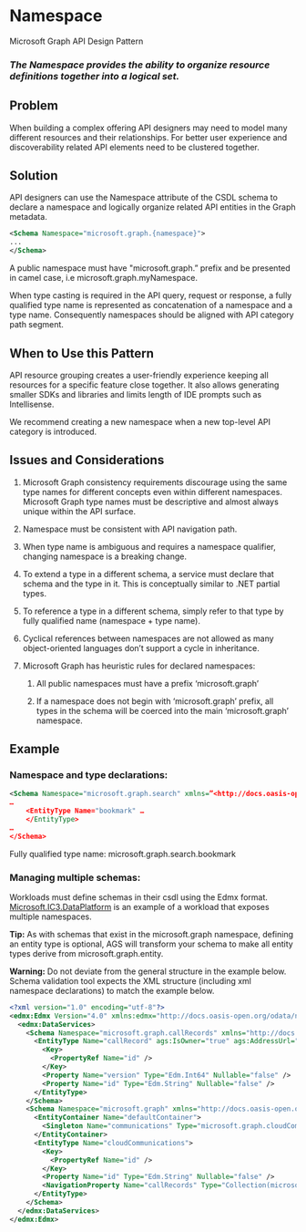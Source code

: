 # Namespace

Microsoft Graph API Design Pattern

### *The Namespace provides the ability to organize resource definitions together into a logical set.*

## Problem

When building a complex offering API designers may need to model many different
resources and their relationships. For better user experience and
discoverability related API elements need to be clustered together.  


## Solution

API designers can use the Namespace attribute of the CSDL schema to declare a
namespace and logically organize related API entities in the Graph metadata.

~~~~~~~~~~~~~~~~~~~~~~~~~~~~~~~~~~~~~~~~~~~~~~~~~~~~~~~~~~~~~~~~~~~~~~~~~~~~ XML
<Schema Namespace="microsoft.graph.{namespace}">
...
</Schema>
~~~~~~~~~~~~~~~~~~~~~~~~~~~~~~~~~~~~~~~~~~~~~~~~~~~~~~~~~~~~~~~~~~~~~~~~~~~~~~~~

A public namespace must have "microsoft.graph.” prefix and be presented in camel
case, i.e microsoft.graph.myNamespace.

When type casting is required in the API query, request or response, a fully
qualified type name is represented as concatenation of a namespace and a type
name. Consequently namespaces should be aligned with API category path segment.

## When to Use this Pattern

API resource grouping creates a user-friendly experience keeping all resources
for a specific feature close together. It also allows generating smaller SDKs
and libraries and limits length of IDE prompts such as Intellisense.

We recommend creating a new namespace when a new top-level API category is
introduced.

## Issues and Considerations

1.  Microsoft Graph consistency requirements discourage using the same type
    names for different concepts even within different namespaces. Microsoft
    Graph type names must be descriptive and almost always unique within the API
    surface.

2.  Namespace must be consistent with API navigation path.

3.  When type name is ambiguous and requires a namespace qualifier, changing
    namespace is a breaking change.

4.  To extend a type in a different schema, a service must declare that schema
    and the type in it. This is conceptually similar to .NET partial types.

5.  To reference a type in a different schema, simply refer to that type by
    fully qualified name (namespace + type name).

6.  Cyclical references between namespaces are not allowed as many
    object-oriented languages don’t support a cycle in inheritance.

7.  Microsoft Graph has heuristic rules for declared namespaces:

    1.  All public namespaces must have a prefix ‘microsoft.graph’

    2.  If a namespace does not begin with ‘microsoft.graph’ prefix, all types
        in the schema will be coerced into the main ‘microsoft.graph’ namespace.

## Example

### Namespace and type declarations:

~~~~~~~~~~~~~~~~~~~~~~~~~~~~~~~~~~~~~~~~~~~~~~~~~~~~~~~~~~~~~~~~~~~~~~~~~~~~ XML
<Schema Namespace="microsoft.graph.search" xmlns=”<http://docs.oasis-open.org/odata/ns/edm>”\>
…
    <EntityType Name="bookmark" …
    </EntityType>
…
</Schema>
~~~~~~~~~~~~~~~~~~~~~~~~~~~~~~~~~~~~~~~~~~~~~~~~~~~~~~~~~~~~~~~~~~~~~~~~~~~~~~~~

Fully qualified type name: microsoft.graph.search.bookmark

### Managing multiple schemas:

Workloads must define schemas in their csdl using the Edmx format.
[Microsoft.IC3.DataPlatform](https://dev.azure.com/msazure/One/_git/AD-AggregatorService-Workloads?path=%2FWorkloads%2FMicrosoft.IC3.DataPlatform%2Foverride%2Fschema-Prod-beta.csdl)
is an example of a workload that exposes multiple namespaces.

**Tip:** As with schemas that exist in the microsoft.graph namespace, defining an
entity type is optional, AGS will transform your schema to make all entity types
derive from microsoft.graph.entity.

**Warning:** Do not deviate from the general structure in the example below.
Schema validation tool expects the XML structure (including xml namespace
declarations) to match the example below. 
```XML
<?xml version="1.0" encoding="utf-8"?>
<edmx:Edmx Version="4.0" xmlns:edmx="http://docs.oasis-open.org/odata/ns/edmx" xmlns:ags="http://aggregator.microsoft.com/internal" xmlns:odata="http://schemas.microsoft.com/oDataCapabilities">
  <edmx:DataServices>
    <Schema Namespace="microsoft.graph.callRecords" xmlns="http://docs.oasis-open.org/odata/ns/edm" xmlns:ags="http://aggregator.microsoft.com/internal" xmlns:odata="http://schemas.microsoft.com/oDataCapabilities">
      <EntityType Name="callRecord" ags:IsOwner="true" ags:AddressUrl="https://plat.teams.microsoft.com">
        <Key>
          <PropertyRef Name="id" />
        </Key>
        <Property Name="version" Type="Edm.Int64" Nullable="false" />
        <Property Name="id" Type="Edm.String" Nullable="false" />
      </EntityType>
    </Schema>
    <Schema Namespace="microsoft.graph" xmlns="http://docs.oasis-open.org/odata/ns/edm">
      <EntityContainer Name="defaultContainer">
        <Singleton Name="communications" Type="microsoft.graph.cloudCommunications" />
      </EntityContainer>
      <EntityType Name="cloudCommunications">
        <Key>
          <PropertyRef Name="id" />
        </Key>
        <Property Name="id" Type="Edm.String" Nullable="false" />
        <NavigationProperty Name="callRecords" Type="Collection(microsoft.graph.callRecords.callRecord)" ContainsTarget="true" />
      </EntityType>
    </Schema>
  </edmx:DataServices>
</edmx:Edmx>
```
